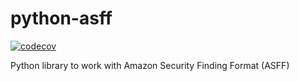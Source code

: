 # python-asff
[![codecov](https://codecov.io/gh/xen0l/python-asff/branch/master/graph/badge.svg?token=GEFB001RIX)](https://codecov.io/gh/xen0l/python-asff)

Python library to work with Amazon Security Finding Format (ASFF)
